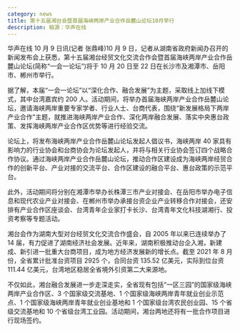 ```yaml
---
category: news
title: 第十五届湘台会暨首届海峡两岸产业合作岳麓山论坛10月举行
description: 稿源：华声在线
---
```


华声在线 10 月 9 日讯(记者 张鼎峰)10 月 9 日，记者从湖南省政府新闻办召开的新闻发布会上获悉，第十五届湘台经贸文化交流合作会暨首届海峡两岸产业合作岳麓山论坛(简称“一会一论坛”)将于 10 月 20 日至 22 日在长沙市及湘潭市、岳阳市、郴州市举行。

据了解，本届“一会一论坛”以“深化合作、融合发展”为主题，采取线上加线下模式，其中台湾嘉宾约 200 人。活动期间，将举办首届海峡两岸产业合作岳麓山论坛，邀请海峡两岸重要专家学者、行业人士、台商代表，围绕“新发展格局下两岸产业合作”主题，就推进海峡两岸产业合作、深化两岸融合发展、落实中央惠台政策、发挥海峡两岸产业合作区优势等进行经验交流。

论坛上，将发布海峡两岸产业合作岳麓山论坛发起人倡议书，海峡两岸 40 家具有影响力的行业协会和台商协会为论坛发起人，并将与相关行业协会签订四个战略合作协议。通过海峡两岸产业合作岳麓山论坛，推动合作区建设成为海峡两岸经贸合作的创新平台、产业对接的交流平台、合作区建设的融合平台、惠台政策的示范平台。

此外，活动期间将分别在湘潭市举办长株潭三市产业对接会、在岳阳市举办电子信息和现代农业产业对接会、在郴州市举办承接台资企业产业转移合作对接会，还安排有产业合作区座谈会、台湾青年企业家打卡长沙、台湾青年文化科技湖湘行、投资考察等专题活动。

湘台会作为湖南大型对台经贸文化交流合作盛会，自 2005 年以来已连续举办了 14 届，有力促进了湖南经济社会发展。近年来，湖南积极推动台企入湘，新建成、新引进一批重大台商项目，成为地方经济发展新的增长点。截至 2021 年 8 月份，全省累计批准台资项目 2925 个，合同台资 135.52 亿美元，实际到位台资 111.44 亿美元，台湾地区稳居全省境外引资第二大来源地。

不仅如此，湘台融合发展进一步走深走实，全省现有包括“一区三园”的国家级海峡两岸产业合作区、3 个国家级交流基地、1 个国家级海峡两岸青年就业创业示范点、1 个国家级海峡两岸青年就业创业基地和 1 个国家级台湾农民创业园、15 个省级交流基地和 10 个省级台湾工业园。活动期间，湘台两地还将有一批合作项目进行现场签约。
